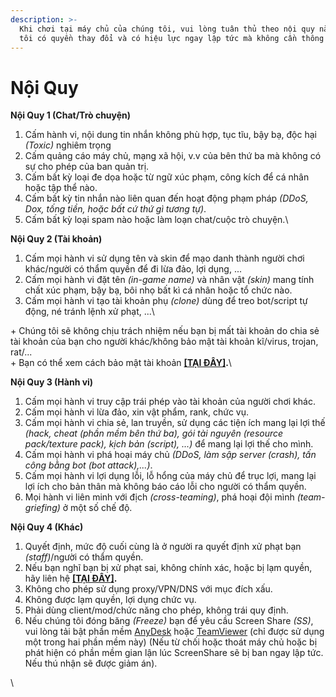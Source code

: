 ```yaml
---
description: >-
  Khi chơi tại máy chủ của chúng tôi, vui lòng tuân thủ theo nội quy này. Chúng
  tôi có quyền thay đổi và có hiệu lực ngay lập tức mà không cần thông báo!
---
```


# Nội Quy

**Nội Quy 1 (Chat/Trò chuyện)**

1. Cấm hành vi, nội dung tin nhắn không phù hợp, tục tĩu, bậy bạ, độc hại _(Toxic)_ nghiêm trọng
2. Cấm quảng cáo máy chủ, mạng xã hội, v.v của bên thứ ba mà không có sự cho phép của ban quản trị.
3. Cấm bất kỳ loại đe dọa hoặc từ ngữ xúc phạm, công kích để cá nhân hoặc tập thể nào.
4. Cấm bất kỳ tin nhắn nào liên quan đến hoạt động phạm pháp _(DDoS, Dox, tống tiền, hoặc bất cứ thứ gì tương tự)_.
5. Cấm bất kỳ loại spam nào hoặc làm loạn chat/cuộc trò chuyện.\


**Nội Quy 2 (Tài khoản)**

1. Cấm mọi hành vi sử dụng tên và skin để mạo danh thành người chơi khác/người có thẩm quyền để đi lừa đảo, lợi dụng, ...
2. Cấm mọi hành vi đặt tên _(in-game name)_ và nhân vật _(skin)_ mang tính chất xúc phạm, bậy bạ, bôi nhọ bất kì cá nhân hoặc tổ chức nào.
3. Cấm mọi hành vi tạo tài khoản phụ _(clone)_ dùng để treo bot/script tự động, né tránh lệnh xử phạt, ...\


\+ Chúng tôi sẽ không chịu trách nhiệm nếu bạn bị mất tài khoản do chia sẻ tài khoản của bạn cho người khác/không bảo mật tài khoản kĩ/virus, trojan, rat/...\
\+ Bạn có thể xem cách bảo mật tài khoản [**\[TẠI ĐÂY\]**](../huong-dan/cach-bao-mat-tai-khoan.md)**.**\


**Nội Quy 3 (Hành vi)**

1. Cấm mọi hành vi truy cập trái phép vào tài khoản của người chơi khác.
2. Cấm mọi hành vi lừa đảo, xin vật phẩm, rank, chức vụ.
3. Cấm mọi hành vi chia sẻ, lan truyền, sử dụng các tiện ích mang lại lợi thế _(hack, cheat (phần mềm bên thứ ba), gói tài nguyên (resource pack/texture pack), kịch bản (script), ...)_ để mang lại lợi thế cho mình.
4. Cấm mọi hành vi phá hoại máy chủ _(DDoS, làm sập server (crash), tấn công bằng bot (bot attack),...)_.
5. Cấm mọi hành vi lợi dụng lỗi, lỗ hổng của máy chủ để trục lợi, mang lại lợi ích cho bản thân mà không báo cáo lỗi cho người có thẩm quyền.
6. Mọi hành vi liên minh với địch _(cross-teaming)_, phá hoại đội mình _(team-griefing)_ ở một số chế độ.



**Nội Quy 4 (Khác)**&#x20;

1. Quyết định, mức độ cuối cùng là ở người ra quyết định xử phạt bạn _(staff)_/người có thẩm quyền.
2. Nếu bạn nghĩ bạn bị xử phạt sai, không chính xác, hoặc bị lạm quyền, hãy liên hệ [**\[TẠI ĐÂY\]**](https://discord.asakamc.xyz/)**.**
3. Không cho phép sử dụng proxy/VPN/DNS với mục đích xấu.
4. Không được lạm quyền, lợi dụng chức vụ.
5. Phải dùng client/mod/chức năng cho phép, không trái quy định.
6. Nếu chúng tôi đóng băng _(Freeze)_ bạn để yêu cầu Screen Share _(SS)_, vui lòng tải bật phần mềm [AnyDesk](https://anydesk.com) hoặc [TeamViewer](https://www.teamviewer.com/) (chỉ được sử dụng một trong hai phần mềm này) (Nếu từ chối hoặc thoát máy chủ hoặc bị phát hiện có phần mềm gian lận lúc ScreenShare sẽ bị ban ngay lập tức. Nếu thú nhận sẽ được giảm án).

\
